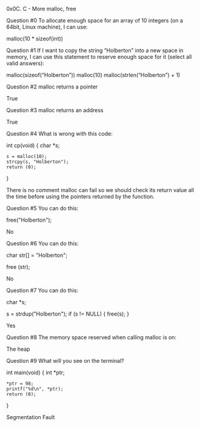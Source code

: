 0x0C. C - More malloc, free

Question #0
To allocate enough space for an array of 10 integers (on a 64bit, Linux machine), I can use:

malloc(10 * sizeof(int))

Question #1
If I want to copy the string “Holberton” into a new space in memory, I can use this statement to reserve enough space for it (select all valid answers):

malloc(sizeof(“Holberton”))
malloc(10)
malloc(strlen(“Holberton”) + 1)

Question #2
malloc returns a pointer

True

Question #3
malloc returns an address

True


Question #4
What is wrong with this code:



int cp(void)
{
    char *s;

    s = malloc(10);
    strcpy(s, "Holberton");
    return (0);
}

There is no comment
malloc can fail so we should check its return value all the time before using the pointers returned by the function.

Question #5
You can do this:

free("Holberton");

No

Question #6
You can do this:

char str[] = "Holberton";

free (str);

No

Question #7
You can do this:

char *s;

s = strdup("Holberton");
if (s != NULL)
{
    free(s);
}

Yes

Question #8
The memory space reserved when calling malloc is on:

The heap

Question #9
What will you see on the terminal?

int main(void)
{
    int *ptr;

    *ptr = 98;
    printf("%d\n", *ptr);
    return (0);
}

Segmentation Fault
